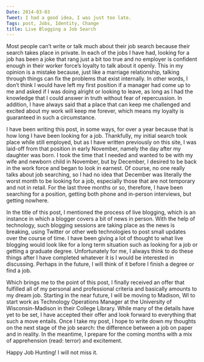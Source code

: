 ```yaml
---
Date: 2014-03-03
Tweet: I had a good idea, I was just too late.
Tags: post, Jobs, Identity, Change
title: Live Blogging a Job Search
---
```


Most people can’t write or talk much about their job search because their search takes place in private. In each of the jobs I have had, looking for a job has been a joke that rang just a bit too true and no employer is confident enough in their worker force’s loyalty to talk about it openly. This in my opinion is a mistake because, just like a marriage relationship, talking through things can fix the problems that exist internally. In other words, I don’t think I would have left my first position if a manager had come up to me and asked if I was doing alright or looking to leave, as long as I had the knowledge that I could answer in truth without fear of repercussion. In addition, I have always said that a place that can keep me challenged and excited about my work will keep me forever, which means my loyalty is guaranteed in such a circumstance.

I have been writing this post, in some ways, for over a year because that is how long I have been looking for a job. Thankfully, my initial search took place while still employed, but as I have written previously on this site, I was laid-off from that position in early November, namely the day after my daughter was born. I took the time that I needed and wanted to be with my wife and newborn child in November, but by December, I desired to be back in the work force and began to look in earnest. Of course, no one really talks about job searching, so I had no idea that December was literally the worst month to be looking for a job, especially those that are not temporary and not in retail. For the last three months or so, therefore, I have been searching for a position, getting both phone and in-person interviews, but getting nowhere.

In the title of this post, I mentioned the process of live blogging, which is an instance in which a blogger covers a bit of news in person. With the help of technology, such blogging sessions are taking place as the news is breaking, using Twitter or other web technologies to post small updates over the course of time. I have been giving a lot of thought to what live blogging would look like for a long term situation such as looking for a job or getting a graduate degree. Unfortunately for me, I always think to do these things after I have completed whatever it is I would be interested in discussing. Perhaps in the future, I will think of it before I finish a degree or find a job.

Which brings me to the point of this post, I finally received an offer that fulfilled all of my personal and professional criteria and basically amounts to my dream job. Starting in the near future, I will be moving to Madison, WI to start work as Technology Operations Manager at the University of Wisconsin-Madison in their College Library. While many of the details have yet to be set, I have accepted their offer and look forward to everything that such a move entails. Once I take my post, I hope to write down my thoughts on the next stage of the job search: the difference between a job on paper and in reality. In the meantime, I prepare for the coming months with a mix of apprehension (read: terror) and excitement.

Happy Job Hunting! I will not miss it.